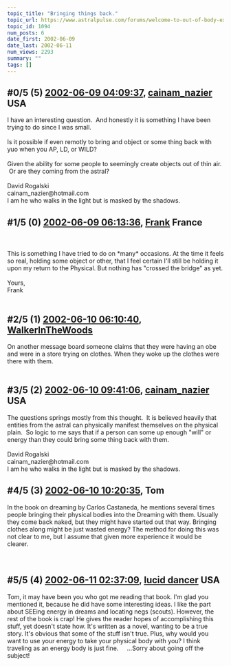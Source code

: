 ```yaml
---
topic_title: "Bringing things back."
topic_url: https://www.astralpulse.com/forums/welcome-to-out-of-body-experiences!/bringing-things-back
topic_id: 1094
num_posts: 6
date_first: 2002-06-09
date_last: 2002-06-11
num_views: 2293
summary: ""
tags: []
---
```


## \#0/5 (5) [2002-06-09 04:09:37](https://www.astralpulse.com/forums/index.php?msg=116832), [cainam_nazier](https://www.astralpulse.com/forums/profile/?u=166) USA ##
<section>
I have an interesting question.  And honestly it is something I have been trying to do since I was small.
<br>
<br>
Is it possible if even remotly to bring and object or some thing back with yuo when you AP, LD, or WILD?
<br>
<br>
Given the ability for some people to seemingly create objects out of thin air.  Or are they coming from the astral?
<br>
<br>
David Rogalski
<br>
cainam_nazier@hotmail.com
<br>
I am he who walks in the light but is masked by the shadows.
</section>

## \#1/5 (0) [2002-06-09 06:13:36](https://www.astralpulse.com/forums/index.php?msg=6439), [Frank](https://www.astralpulse.com/forums/profile/?u=359) France ##
<section>
<br>
<br>
This is something I have tried to do on *many* occasions. At the time it feels so real, holding some object or other, that I feel certain I'll still be holding it upon my return to the Physical. But nothing has "crossed the bridge" as yet.
<br>
<br>
Yours,
<br>
Frank
<br>
<br>
</section>

## \#2/5 (1) [2002-06-10 06:10:40](https://www.astralpulse.com/forums/index.php?msg=6491), [WalkerInTheWoods](https://www.astralpulse.com/forums/profile/?u=404)  ##
<section>
On another message board someone claims that they were having an obe and were in a store trying on clothes. When they woke up the clothes were there with them.
<br>
<br>
</section>

## \#3/5 (2) [2002-06-10 09:41:06](https://www.astralpulse.com/forums/index.php?msg=6496), [cainam_nazier](https://www.astralpulse.com/forums/profile/?u=166) USA ##
<section>
The questions springs mostly from this thought.  It is believed heavily that entities from the astral can physically manifest themselves on the physical plain.  So logic to me says that if a person can some up enough "will" or energy than they could bring some thing back with them.
<br>
<br>
David Rogalski
<br>
cainam_nazier@hotmail.com
<br>
I am he who walks in the light but is masked by the shadows.
</section>

## \#4/5 (3) [2002-06-10 10:20:35](https://www.astralpulse.com/forums/index.php?msg=6500), Tom  ##
<section>
In the book on dreaming by Carlos Castaneda, he mentions several times people bringing their physical bodies into the Dreaming with them. Usually they come back naked, but they might have started out that way. Bringing clothes along might be just wasted energy? The method for doing this was not clear to me, but I assume that given more experience it would be clearer.
<br>
<br>
<br>
</section>

## \#5/5 (4) [2002-06-11 02:37:09](https://www.astralpulse.com/forums/index.php?msg=6552), [lucid dancer](https://www.astralpulse.com/forums/profile/?u=577) USA ##
<section>
Tom, it may have been you who got me reading that book. I'm glad you mentioned it, because he did have some interesting ideas. I like the part about SEEing energy in dreams and locating negs (scouts). However, the rest of the book is crap! He gives the reader hopes of accomplishing this stuff, yet doesn't state how. It's written as a novel, wanting to be a true story. It's obvious that some of the stuff isn't true. Plus, why would you want to use your energy to take your physical body with you? I think traveling as an energy body is just fine.     ...Sorry about going off the subject!
<br>
<br>
</section>